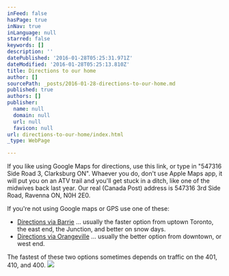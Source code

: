 ```yaml
---
inFeed: false
hasPage: true
inNav: true
inLanguage: null
starred: false
keywords: []
description: ''
datePublished: '2016-01-28T05:25:31.971Z'
dateModified: '2016-01-28T05:25:13.810Z'
title: Directions to our home
author: []
sourcePath: _posts/2016-01-28-directions-to-our-home.md
published: true
authors: []
publisher:
  name: null
  domain: null
  url: null
  favicon: null
url: directions-to-our-home/index.html
_type: WebPage

---
```

If you like using Google Maps for directions, use this link, or type in "547316 Side Road 3, Clarksburg ON".  Whaever you do, don't use Apple Maps app, it will put you on an ATV trail and you'll get stuck in a ditch, like one of the midwives back last year.  Our real (Canada Post) address is 547316 3rd Side Road, Ravenna ON, N0H 2E0\.

If you're not using Google maps or GPS use one of these: 

* [Directions via Barrie][0] ... usually the faster option from uptown Toronto, the east end, the Junction, and better on snow days.
* [Directions via Orangeville][1] ... usually the better option from downtown, or west end. 

The fastest of these two options sometimes depends on traffic on the 401, 410, and 400\. ![](https://the-grid-user-content.s3-us-west-2.amazonaws.com/e65b812e-7b9a-4ce4-84c7-f509504b8e26.png)

[0]: https://www.evernote.com/l/ACiKYzXHU1NFo7I8s5xCHCezHsHtyFOuEtA
[1]: https://www.evernote.com/l/ACgOxijid59FPbb5_R1c2C6SK0Jf7p2U4no